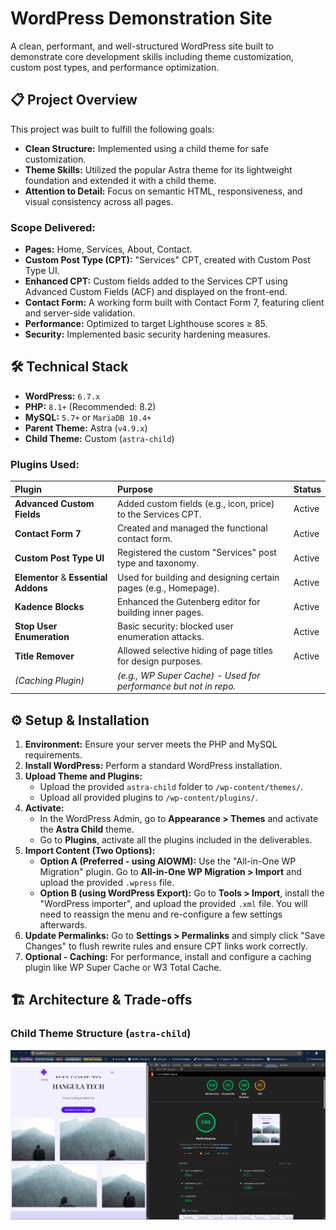 # WordPress Demonstration Site

A clean, performant, and well-structured WordPress site built to demonstrate core development skills including theme customization, custom post types, and performance optimization.

## 📋 Project Overview

This project was built to fulfill the following goals:
*   **Clean Structure:** Implemented using a child theme for safe customization.
*   **Theme Skills:** Utilized the popular Astra theme for its lightweight foundation and extended it with a child theme.
*   **Attention to Detail:** Focus on semantic HTML, responsiveness, and visual consistency across all pages.

### Scope Delivered:
*   **Pages:** Home, Services, About, Contact.
*   **Custom Post Type (CPT):** "Services" CPT, created with Custom Post Type UI.
*   **Enhanced CPT:** Custom fields added to the Services CPT using Advanced Custom Fields (ACF) and displayed on the front-end.
*   **Contact Form:** A working form built with Contact Form 7, featuring client and server-side validation.
*   **Performance:** Optimized to target Lighthouse scores ≥ 85.
*   **Security:** Implemented basic security hardening measures.

## 🛠️ Technical Stack

*   **WordPress:** `6.7.x`
*   **PHP:** `8.1+` (Recommended: 8.2)
*   **MySQL:** `5.7+` or `MariaDB 10.4+`
*   **Parent Theme:** Astra (`v4.9.x`)
*   **Child Theme:** Custom (`astra-child`)

### Plugins Used:
| Plugin | Purpose | Status |
| :--- | :--- | :--- |
| **Advanced Custom Fields** | Added custom fields (e.g., icon, price) to the Services CPT. | Active |
| **Contact Form 7** | Created and managed the functional contact form. | Active |
| **Custom Post Type UI** | Registered the custom "Services" post type and taxonomy. | Active |
| **Elementor** & **Essential Addons**| Used for building and designing certain pages (e.g., Homepage). | Active |
| **Kadence Blocks** | Enhanced the Gutenberg editor for building inner pages. | Active |
| **Stop User Enumeration** | Basic security: blocked user enumeration attacks. | Active |
| **Title Remover** | Allowed selective hiding of page titles for design purposes. | Active |
| *(Caching Plugin)* | *(e.g., WP Super Cache) - Used for performance but not in repo.* | |

## ⚙️ Setup & Installation

1.  **Environment:** Ensure your server meets the PHP and MySQL requirements.
2.  **Install WordPress:** Perform a standard WordPress installation.
3.  **Upload Theme and Plugins:**
    *   Upload the provided `astra-child` folder to `/wp-content/themes/`.
    *   Upload all provided plugins to `/wp-content/plugins/`.
4.  **Activate:**
    *   In the WordPress Admin, go to **Appearance > Themes** and activate the **Astra Child** theme.
    *   Go to **Plugins**, activate all the plugins included in the deliverables.
5.  **Import Content (Two Options):**
    *   **Option A (Preferred - using AIOWM):** Use the "All-in-One WP Migration" plugin. Go to **All-in-One WP Migration > Import** and upload the provided `.wpress` file.
    *   **Option B (using WordPress Export):** Go to **Tools > Import**, install the "WordPress importer", and upload the provided `.xml` file. You will need to reassign the menu and re-configure a few settings afterwards.
6.  **Update Permalinks:** Go to **Settings > Permalinks** and simply click "Save Changes" to flush rewrite rules and ensure CPT links work correctly.
7.  **Optional - Caching:** For performance, install and configure a caching plugin like WP Super Cache or W3 Total Cache.

## 🏗️ Architecture & Trade-offs

### Child Theme Structure (`astra-child`)

![alt text](image.png)